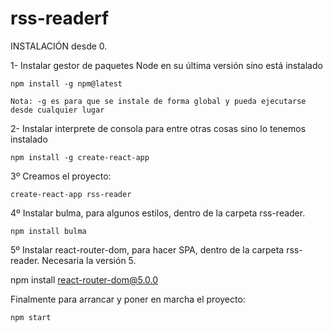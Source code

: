 # rss-readerf

INSTALACIÓN desde 0.

1- Instalar gestor de paquetes Node en su última versión sino está instalado

	npm install -g npm@latest
	
	Nota: -g es para que se instale de forma global y pueda ejecutarse desde cualquier lugar

2- Instalar interprete de consola para entre otras cosas sino lo tenemos instalado

	npm install -g create-react-app

3º Creamos el proyecto:

	create-react-app rss-reader

4º Instalar bulma, para algunos estilos, dentro de la carpeta rss-reader.

	npm install bulma
	
5º Instalar react-router-dom, para hacer SPA,  dentro de la carpeta rss-reader. Necesaria la versión 5.

   npm install react-router-dom@5.0.0

Finalmente para arrancar y poner en marcha el proyecto:

	npm start
